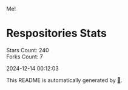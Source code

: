 Me!

# Respositories Stats
Stars Count: 240  
Forks Count: 7

2024-12-14 00:12:03  

This README is automatically generated by [🐰](https://github.com/rnitta/rnitta).
